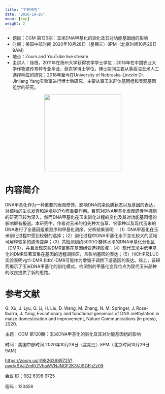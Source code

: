 ```yaml
---
title: "下期预告"
date: "2020-10-28"
menu: [top]
weight: 2
---
```


- 题目：CGM 第120期：玉米DNA甲基化的驯化及其对功能基因组的影响
- 时间：美国中部时间 2020年10月28日（星期三）8PM（北京时间10月29日 9AM）
- 地点：Zoom and YouTube live stream
- 主讲人：徐根，2011年在扬州大学获得农学学士学位；2018年在中国农业大学作物遗传育种专业毕业，获农学博士学位，博士期间主要从事高油玉米人工选择响应的研究；2018年至今在University of Nebraska-Lincoln Dr. Jinliang Yang实验室进行博士后研究，主要从事玉米群体基因组和表观基因组学的研究。


<div align="center">
<img src="https://i.ibb.co/McSN0R3/DSC-8717.jpg" height=250>
</div>

# 内容简介

DNA甲基化作为一种重要的表观修饰，影响DNA的染色质状态以及基因的表达，对植物的生长发育和逆境胁迫均有重要作用。目前对DNA甲基化表观遗传学机制的研究已较为深入，然而DNA甲基化在玉米驯化过程的变化及其对功能基因组的影响鲜有报道。本研究中，作者对玉米的祖先种大刍草、农家种以及现代玉米的DNA进行了全基因组重测序和甲基化测序。分析结果表明 ：（1）DNA甲基化在玉米驯化过程中受到较弱的选择；（2）驯化过程中DNA甲基化水平变化较大的区域可解释较多的遗传变异；（3）共检测到约5000个群体水平的DNA甲基化分化区（DMR），并且发现这些DMR富集在基因组受选择区域；（4）现代玉米中低甲基化的DMR显著富集在基因的远程调控区，且影响基因的表达；（5）HiChIP及LUC实验表明vgt1-DMR 和tb1-DMR可能作为增强子调控下游基因的表达。综上，该研究揭示了玉米DNA甲基化的驯化模式，检测到的甲基化变异位点为现代玉米品种的改良提供了新的思路。


# 参考文献

G. Xu, J. Lyu, Q. Li, H. Liu, D. Wang, M. Zhang, N. M. Springer, J. Ross-Ibarra, J. Yang, Evolutionary and functional genomics of DNA methylation in maize domestication and improvement, Nature Communications (in press), 2020.


主题：CGM 第120期：玉米DNA甲基化的驯化及其对功能基因组的影响

时间：美国中部时间 2020年10月28日（星期三）8PM（北京时间10月29日 9AM）

https://zoom.us/j/98263989725?pwd=SVJiZmRrZVhaWVNJNGF2K3VJSGFhZz09


会议 ID：982 6398 9725

密码：123456




